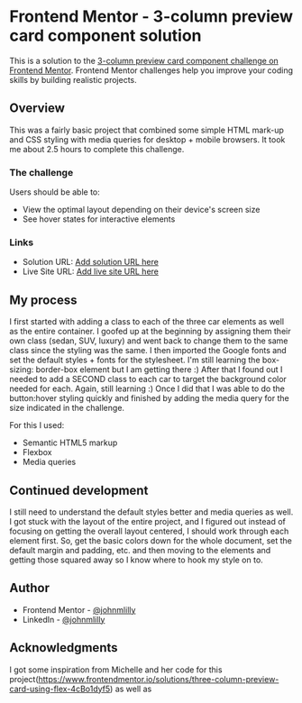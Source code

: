 # Frontend Mentor - 3-column preview card component solution

This is a solution to the [3-column preview card component challenge on Frontend Mentor](https://www.frontendmentor.io/challenges/3column-preview-card-component-pH92eAR2-). Frontend Mentor challenges help you improve your coding skills by building realistic projects. 

## Overview
This was a fairly basic project that combined some simple HTML mark-up and CSS styling with media queries for desktop + mobile browsers. It took me about 2.5 hours to complete this challenge.

### The challenge

Users should be able to:

- View the optimal layout depending on their device's screen size
- See hover states for interactive elements

### Links

- Solution URL: [Add solution URL here](https://github.com/johnmlilly/fem-3-column-layout-challenge)
- Live Site URL: [Add live site URL here](https://fem-3-column-layout.netlify.app/)

## My process
I first started with adding a class to each of the three car elements as well as the entire container. I goofed up at the beginning by assigning them their own class (sedan, SUV, luxury) and went back to change them to the same class since the styling was the same. I then imported the Google fonts and set the default styles + fonts for the stylesheet. I'm still learning the box-sizing: border-box element but I am getting there :) After that I found out I needed to add a SECOND class to each car to target the background color needed for each. Again, still learning :) Once I did that I was able to do the button:hover styling quickly and finished by adding the media query for the size indicated in the challenge.

For this I used:
- Semantic HTML5 markup
- Flexbox
- Media queries

## Continued development

I still need to understand the default styles better and media queries as well. I got stuck with the layout of the entire project, and I figured out instead of focusing on getting the overall layout centered, I should work through each element first. So, get the basic colors down for the whole document, set the default margin and padding, etc. and then moving to the elements and getting those squared away so I know where to hook my style on to. 
## Author

- Frontend Mentor - [@johnmlilly](https://www.frontendmentor.io/profile/johnmlilly)
- LinkedIn - [@johnmlilly](https://www.linkedin.com/in/johnmlilly/)

## Acknowledgments

I got some inspiration from Michelle and her code for this project(https://www.frontendmentor.io/solutions/three-column-preview-card-using-flex-4cBo1dyf5) as well as 
